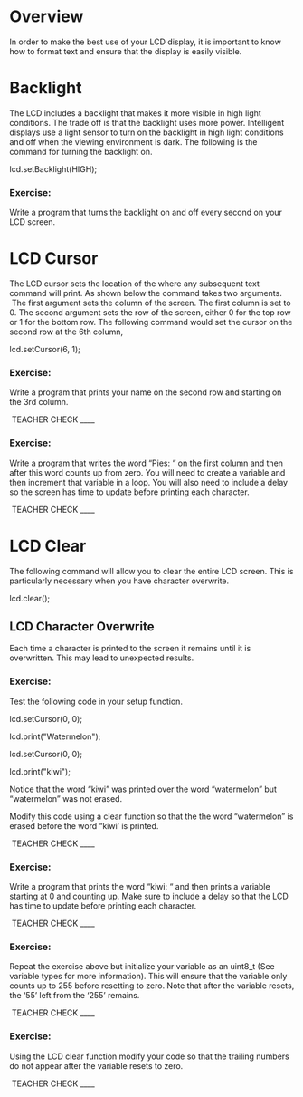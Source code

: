 # Overview

In order to make the best use of your LCD display, it is important to know how to format text and ensure that the display is easily visible.

# Backlight

The LCD includes a backlight that makes it more visible in high light conditions. The trade off is that the backlight uses more power. Intelligent displays use a light sensor to turn on the backlight in high light conditions and off when the viewing environment is dark. The following is the command for turning the backlight on.

lcd.setBacklight(HIGH);

### Exercise:

Write a program that turns the backlight on and off every second on your LCD screen.

# LCD Cursor

The LCD cursor sets the location of the where any subsequent text command will print. As shown below the command takes two arguments.  The first argument sets the column of the screen. The first column is set to 0. The second argument sets the row of the screen, either 0 for the top row or 1 for the bottom row. The following command would set the cursor on the second row at the 6th column,

lcd.setCursor(6, 1);

### Exercise:

Write a program that prints your name on the second row and starting on the 3rd column.

 TEACHER CHECK \_\_\_\_

### Exercise:

Write a program that writes the word “Pies: “ on the first column and then after this word counts up from zero. You will need to create a variable and then increment that variable in a loop. You will also need to include a delay so the screen has time to update before printing each character.

 TEACHER CHECK \_\_\_\_

# LCD Clear

The following command will allow you to clear the entire LCD screen. This is particularly necessary when you have character overwrite.

lcd.clear();

## LCD Character Overwrite

Each time a character is printed to the screen it remains until it is overwritten. This may lead to unexpected results.

### Exercise:

Test the following code in your setup function.

lcd.setCursor(0, 0);

lcd.print("Watermelon");

lcd.setCursor(0, 0);

lcd.print("kiwi");

Notice that the word “kiwi” was printed over the word “watermelon” but “watermelon” was not erased.

Modify this code using a clear function so that the the word “watermelon” is erased before the word “kiwi’ is printed.

 TEACHER CHECK \_\_\_\_

### Exercise:

Write a program that prints the word “kiwi: “ and then prints a variable starting at 0 and counting up. Make sure to include a delay so that the LCD has time to update before printing each character.

 TEACHER CHECK \_\_\_\_

### Exercise:

Repeat the exercise above but initialize your variable as an uint8\_t (See variable types for more information). This will ensure that the variable only counts up to 255 before resetting to zero. Note that after the variable resets, the ‘55’ left from the ‘255’ remains.

 TEACHER CHECK \_\_\_\_

### Exercise:

Using the LCD clear function modify your code so that the trailing numbers do not appear after the variable resets to zero.

 TEACHER CHECK \_\_\_\_
